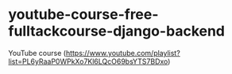 # youtube-course-free-fulltackcourse-django-backend
YouTube course (https://www.youtube.com/playlist?list=PL6yRaaP0WPkXo7Kl6LQcO69bsYTS7BDxo)
